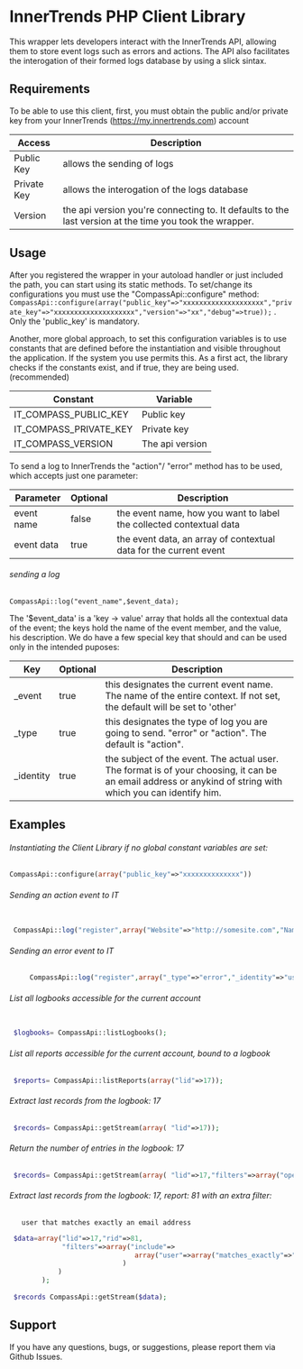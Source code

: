  InnerTrends PHP Client Library
===================
 This wrapper lets developers interact with the InnerTrends API, allowing them to store event logs such as errors and actions. 
 The API also facilitates the interogation of their formed logs database by using a slick sintax.
                                        
 Requirements
-----
 To be able to use this client, first, you must obtain the public and/or private key from your InnerTrends (https://my.innertrends.com) account                                        

 Access | Description
 --- | ---
 Public Key | allows the sending of logs
 Private Key | allows the interogation of the logs database
 Version | the api version you're connecting to. It defaults to the last version at the time you took the wrapper.

 Usage
-----
 After you registered the wrapper in your autoload handler or just included the path, you can start using its static methods. To set/change its configurations you must use the "CompassApi::configure" method: `` CompassApi::configure(array("public_key"=>"xxxxxxxxxxxxxxxxxxxx","private_key"=>"xxxxxxxxxxxxxxxxxxxx","version"=>"xx","debug"=>true));`` . Only the 'public_key' is mandatory.

 Another, more global approach, to set this configuration variables is to use constants that are defined before the instantiation and visible throughout the application. If the system you use permits this.  As a first act, the library checks if the constants exist, and if true, they are being used. (recommended)

Constant | Variable
--- | ---
IT_COMPASS_PUBLIC_KEY | Public key
IT_COMPASS_PRIVATE_KEY | Private key
IT_COMPASS_VERSION | The api version

To send a log to InnerTrends the "action"/ "error" method has to be used, which accepts just one parameter:

Parameter | Optional | Description
--- | --- | ---
event name | false | the event name, how you want to label the collected contextual data
event data | true | the event data, an array of contextual data for the current event 

######  sending a log

``` CompassApi::log("event_name",$event_data); ```
 
 
 The '$event_data' is a 'key -> value' array that holds all the contextual data of the event; the keys hold the name of the event member, and the value,  his description.
 We do have a few special key that should and can be used only in the intended puposes:
 
 Key | Optional | Description
--- | --- | ---
_event | true | this designates the current event name. The name of the entire context. If not set, the default                    will be set to 'other'
_type | true | this designates the type of log you are going to send. "error" or "action". The default is "action".
_identity | true | the subject of the event. The actual user. The format is of your choosing, it can be an email                    address or anykind of string with which you can identify him.
 
 Examples
-----
 
###### Instantiating the Client Library if no global constant variables are set:
```php
CompassApi::configure(array("public_key"=>"xxxxxxxxxxxxxx"))
```
  
###### Sending an action event to IT
```php
    		      
 CompassApi::log("register",array("Website"=>"http://somesite.com","Name"=>"Jon Doe" ));
```

###### Sending an error event to IT
```php
 	 CompassApi::log("register",array("_type"=>"error","_identity"=>"user@site.com","fault"=>"invalid email address supplied" ));
``` 

######  List all logbooks accessible for the current account
```php  

 $logbooks= CompassApi::listLogbooks();
```

######  List all reports accessible for the current account, bound to a logbook
```php  
 $reports= CompassApi::listReports(array("lid"=>17));
```

###### Extract last records from the  logbook: 17 
```php 
 $records= CompassApi::getStream(array( "lid"=>17));
```

###### Return the number of entries in the   logbook: 17 
```php 
 $records= CompassApi::getStream(array( "lid"=>17,"filters"=>array("operator"=>"count")));
```

###### Extract last records from the  logbook: 17, report: 81 with an extra filter:
       user that matches exactly an email address
```php 
 $data=array("lid"=>17,"rid"=>81,
 		     "filters"=>array("include"=>
 		     		           array("user"=>array("matches_exactly"=>"user@domain.com")
 		     		 		)
            )
 		); 
 
 $records CompassApi::getStream($data);
```
Support
-------------------
If you have any questions, bugs, or suggestions, please report them via Github Issues.  
